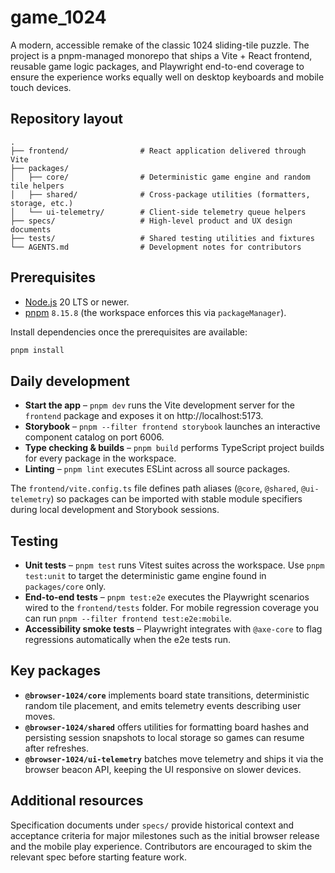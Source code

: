 # game_1024

A modern, accessible remake of the classic 1024 sliding-tile puzzle. The project is
a pnpm-managed monorepo that ships a Vite + React frontend, reusable game logic
packages, and Playwright end-to-end coverage to ensure the experience works
equally well on desktop keyboards and mobile touch devices.

## Repository layout

```
.
├── frontend/                # React application delivered through Vite
├── packages/
│   ├── core/                # Deterministic game engine and random tile helpers
│   ├── shared/              # Cross-package utilities (formatters, storage, etc.)
│   └── ui-telemetry/        # Client-side telemetry queue helpers
├── specs/                   # High-level product and UX design documents
├── tests/                   # Shared testing utilities and fixtures
└── AGENTS.md                # Development notes for contributors
```

## Prerequisites

- [Node.js](https://nodejs.org/) 20 LTS or newer.
- [pnpm](https://pnpm.io/) `8.15.8` (the workspace enforces this via
  `packageManager`).

Install dependencies once the prerequisites are available:

```bash
pnpm install
```

## Daily development

- **Start the app** – `pnpm dev` runs the Vite development server for the
  `frontend` package and exposes it on http://localhost:5173.
- **Storybook** – `pnpm --filter frontend storybook` launches an interactive
  component catalog on port 6006.
- **Type checking & builds** – `pnpm build` performs TypeScript project builds
  for every package in the workspace.
- **Linting** – `pnpm lint` executes ESLint across all source packages.

The `frontend/vite.config.ts` file defines path aliases (`@core`, `@shared`,
`@ui-telemetry`) so packages can be imported with stable module specifiers during
local development and Storybook sessions.

## Testing

- **Unit tests** – `pnpm test` runs Vitest suites across the workspace. Use
  `pnpm test:unit` to target the deterministic game engine found in
  `packages/core` only.
- **End-to-end tests** – `pnpm test:e2e` executes the Playwright scenarios wired
  to the `frontend/tests` folder. For mobile regression coverage you can run
  `pnpm --filter frontend test:e2e:mobile`.
- **Accessibility smoke tests** – Playwright integrates with `@axe-core` to
  flag regressions automatically when the e2e tests run.

## Key packages

- **`@browser-1024/core`** implements board state transitions, deterministic
  random tile placement, and emits telemetry events describing user moves.
- **`@browser-1024/shared`** offers utilities for formatting board hashes and
  persisting session snapshots to local storage so games can resume after
  refreshes.
- **`@browser-1024/ui-telemetry`** batches move telemetry and ships it via the
  browser beacon API, keeping the UI responsive on slower devices.

## Additional resources

Specification documents under `specs/` provide historical context and acceptance
criteria for major milestones such as the initial browser release and the mobile
play experience. Contributors are encouraged to skim the relevant spec before
starting feature work.
